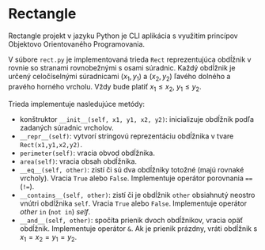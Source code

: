 # Rectangle
Rectangle projekt v jazyku Python je CLI aplikácia s využitím princípov Objektovo Orientovaného Programovania.

V súbore `rect.py` je implementovaná trieda `Rect` reprezentujúca obdĺžnik v rovnie so stranami rovnobežnými s osami súradnic. Každý obdĺžnik je určený celočíselnými súradnicami $(x_1, y_1)$ a $(x_2, y_2)$ ľavého dolného a pravého horného vrcholu. Vždy bude platiť $x_1 \leq x_2$, $y_1 \leq y_2$.

Trieda implementuje nasledujúce metódy:
- konštruktor `__init__(self, x1, y1, x2, y2)`: inicializuje obdĺžnik podľa zadaných súradnic vrcholov.
- `__repr__(self)`: vytvorí stringovú reprezentáciu obdĺžnika v tvare `Rect(x1,y1,x2,y2)`.
- `perimeter(self)`: vracia obvod obdĺžnika.
- `area(self)`: vracia obsah obdĺžnika.
- `__eq__(self, other)`: zistí či sú dva obdĺžniky totožné (majú rovnaké vrcholy). Vracia `True` alebo `False`. Implementuje operátor porovnania `==` (`!=`).
- `__contains__(self, other)`: zistí či je obdĺžnik `other` obsiahnutý neostro vnútri obdĺžnika `self`. Vracia `True` alebo `False`. Implementuje operátor *other* `in` (`not in`) *self*.
- `__and__(self, other)`: spočíta prienik dvoch obdĺžnikov, vracia opäť obdĺžnik. Implementuje operátor `&`. Ak je prienik prázdny, vráti obdĺžnik s $x_1 = x_2 = y_1 = y_2$.
